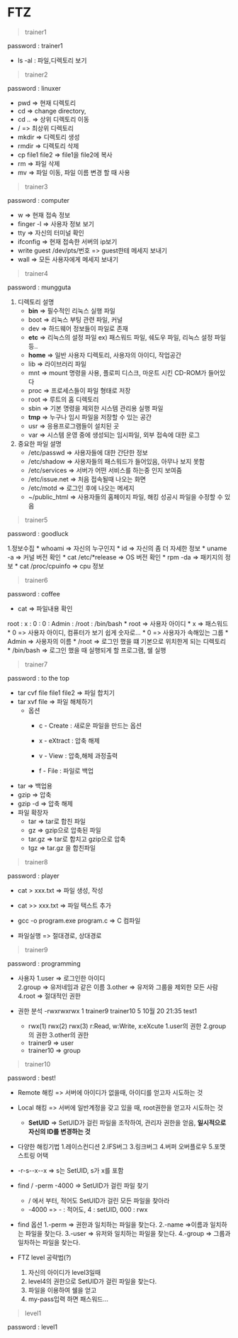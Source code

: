 # FTZ

>trainer1

password : trainer1

* ls -al : 파일,디렉토리 보기

>trainer2

password : linuxer

* pwd => 현재 디렉토리
* cd => change directory,
* cd .. => 상위 디렉토리 이동
* / => 최상위 디렉토리
* mkdir => 디렉토리 생성
* rmdir => 디렉토리 삭제
* cp file1 file2 => file1을 file2에 복사
* rm => 파일 삭제
* mv => 파일 이동, 파일 이름 변경 할 때 사용

>trainer3

password : computer

* w => 현재 접속 정보
* finger -l => 사용자 정보 보기
* tty => 자신의 터미널 확인
* ifconfig => 현재 접속한 서버의 ip보기
* write guest /dev/pts/번호 => guest한테 메세지 보내기
* wall => 모든 사용자에게 메세지 보내기

>trainer4

password : mungguta

1. 디렉토리 설명
    * **bin** => 필수적인 리눅스 실행 파일
    * boot => 리눅스 부팅 관련 파일, 커널
    * dev => 하드웨어 정보들이 파일로 존재
    * **etc** => 리눅스의 설정 파일 ex) 패스워드 파일, 쉐도우 파일, 리눅스 설정 파일등..
    * **home** => 일반 사용자 디렉토리, 사용자의 아이디, 작업공간
    * lib => 라이브러리 파일
    * mnt => mount 명령을 사용, 플로피 디스크, 마운트 시킨 CD-ROM가 들어있다
    * proc => 프로세스들이 파일 형태로 저장
    * root => 루트의 홈 디렉토리
    * sbin => 기본 명령을 제외한 시스템 관리용 실행 파일
    * **tmp** => 누구나 임시 파일을 저장할 수 있는 공간
    * usr => 응용프로그램들이 설치된 곳
    * var => 시스템 운영 중에 생성되는 임시파일, 외부 접속에 대한 로그
2. 중요한 파일 설명
    * /etc/passwd => 사용자들에 대한 간단한 정보
    * /etc/shadow => 사용자들의 패스워드가 들어있음, 아무나 보지 못함
    * /etc/services => 서버가 어떤 서비스를 하는중 인지 보여줌
    * /etc/issue.net => 처음 접속될때 나오는 화면
    * /etc/motd => 로그인 후에 나오는 메세지
    * ~/public_html => 사용자들의 홈페이지 파일, 해킹 성공시 파일을 수정할 수 있음

>trainer5

password : goodluck

1.정보수집
    * whoami => 자신의 누구인지
    * id => 자신의 좀 더 자세한 정보
    * uname -a => 커널 버전 확인
    * cat /etc/\*release => OS 버전 확인 
    * rpm -da => 패키지의 정보
    * cat /proc/cpuinfo => cpu 정보 

>trainer6

password : coffee

* cat => 파일내용 확인

root : x : 0 : 0 : Admin : /root : /bin/bash
    * root => 사용자 아이디
    * x => 패스워드
    * 0 => 사용자 아이디, 컴퓨터가 보기 쉽게 숫자로...
    * 0 => 사용자가 속해있는 그룹
    * Admin => 사용자의 이름
    * /root => 로그인 했을 떄 기본으로 위치한게 되는 디렉토리
    * /bin/bash => 로그인 했을 때 실행되게 할 프로그램, 쉘 실행

>trainer7

password : to the top

* tar cvf file file1 file2 => 파일 합치기
* tar xvf file => 파일 해체하기
    * 옵션
        * c - Create : 새로운 파일을 만드는 옵션
        * x - eXtract : 압축 해제

        * v - View : 압축,해체 과정출력
        * f - File : 파일로 백업
* tar => 백업용
* gzip => 압축
* gzip -d => 압축 해제
* 파일 확장자
    * tar => tar로 합친 파일
    * gz => gzip으로 압축된 파일 
    * tar.gz => tar로 합치고 gzip으로 압축
    * tgz => tar.gz 을 합친파일

>trainer8

password : player

* cat > xxx.txt => 파일 생성, 작성
* cat >> xxx.txt => 파일 택스트 추가

* gcc -o program.exe program.c => C 컴파일
* 파일실행 => 절대경로, 상대경로

>trainer9 

password : programming

* 사용자
    1.user => 로그인한 아이디  
    2.group => 유저네임과 같은 이름
    3.other => 유저와 그룹을 제외한 모든 사람
    4.root => 절대적인 권한

* 권한 분석 
    -rwxrwxrwx    1 trainer9 trainer10        5 10월 20 21:35 test1
    * rwx(1) rwx(2) rwx(3) r:Read, w:Write, x:eXcute
        1.user의 권한
        2.group의 권한
        3.other의 권한
    * trainer9 => user
    * trainer10 => group

>trainer10

password : best!

* Remote 해킹 => 서버에 아이디가 없을때, 아이디를 얻고자 시도하는 것
* Local 해킹 => 서버에 일반계정을 갖고 있을 때, root권한을 얻고자 시도하는 것
    * **SetUID** => SetUID가 걸린 파일을 조작하여, 관리자 권한을 얻음, **일시적으로 자신의 ID를 변경하는 것**

* 다양한 해킹기법
    1.레이스컨디션
    2.IFS버그
    3.링크버그
    4.버퍼 오버플로우
    5.포맷 스트링 어택
* -r-s--x--x => s는 SetUID, s가 x를 포함
* find / -perm -4000 => SetUID가 걸린 파일 찾기
    * / 에서 부터, 적어도 SetUID가 걸린 모든 파일을 찾아라
    * -4000 => - : 적어도, 4 : setUID, 000 : rwx
* find 옵션
    1.-perm => 권한과 일치하는 파일을 찾는다.
    2.-name =>이름과 일치하는 파일을 찾는다.
    3.-user => 유저와 일치하는 파일을 찾는다.
    4.-group => 그룹과 일차하는 파일을 찾는다.
* FTZ level 공략법(?)
    1. 자신의 아이디가 level3일때
    2. level4의 권한으로 SetUID가 걸린 파일을 찾는다.
    3. 파일을 이용하여 쉘을 얻고 
    4. my-pass입력 하면 패스워드...

>level1

password : level1